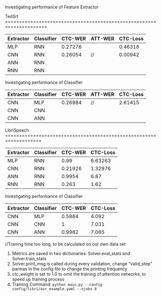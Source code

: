 Investigating performance of Feature Extractor

TedSrt =====================================================================


| Extractor | Classifier |CTC-WER|ATT-WER|CTC-Loss
|---------|-------------|-------|-----|---|
| MLP    | RNN|0.27276| |0.46318 |
| CNN  | RNN|0.26054|//|0.00942|
| ANN  | RNN| | |
| RNN   | RNN |


Investigating performance of Classifier

| Extractor | Classifier |CTC-WER|ATT-WER|CTC-Loss
|---------|-------------|-------|-----|---|
| CNN    | MLP|0.26984 |//| 2.61415  | 
| CNN  | CNN|
| CNN  | ANN|

LibriSpeech ===================================================================


| Extractor | Classifier |CTC-WER|CTC-Loss
|---------|-------------|-------|---|
| MLP    | RNN|0.99|6.63263 
| CNN  | RNN|0.21926|1.32976
| ANN  | RNN|0.9954 |6.87 |
| RNN   | RNN | 0.263| 1.62 |


Investigating performance of Classifier

| Extractor | Classifier |CTC-WER|CTC-Loss
|---------|-------------|------------|---|
| CNN    | MLP|0.5884|4.092| 
| CNN  | CNN|1|7.031|
| CNN  | ANN|0.9982|7.065

//Traning time too long, to be calculated on our own data set
1. Metrics are saved in two dictionaries: Solver.eval_stats and Solver.train_stats
2. Solver.print_msg is called during every validation, change "valid_step" parmas in the config file to change the printing frequency
3. ctc_weight is set to 1.0 to omit the training of attention networks, to speed up training process
4. Training Command: ```python main.py --config config/libri/asr_example.yaml --njobs 8``` 

